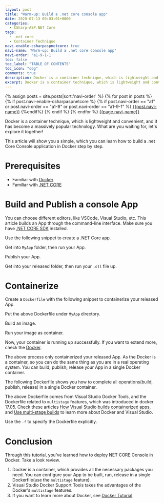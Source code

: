```yaml
---
layout: post
title: "Warm-up: Build a .net core console app"
date: 2020-07-13 09:03:01+0800
categories:
  - CSharp-ASP.NET Core
tags:
  - .net core
  - Container Technique
navi-enable-csharpaspnetcore: true
navi-name: 'Warm-up: Build a .net core console app'
navi-order: 'a1-9-1-1'
toc: false
toc_label: "TABLE OF CONTENTS"
toc_icon: "cog"
comments: true
description: Docker is a container technique, which is lightweight and convenient, and it has become a massively popular technology. What are you waiting for, let’s explore it together! This article will show you a simple, which you can learn how to build a .net Core Console application in Docker step by step.
excerpt: Docker is a container technique, which is lightweight and convenient, and it has become a massively popular technology. What are you waiting for, let’s explore it together! This article will show you a simple, which you can learn how to build a .net Core Console application in Docker step by step.
---
```

<!--navigation bar-->
<div class='navi-link-container'>
  {% assign posts = site.posts|sort:'navi-order' %}
  {% for post in posts %}
    {% if post.navi-enable-csharpaspnetcore %}
        {% if post.navi-order == "a1" or
            post.navi-order == "a1-9" or
            post.navi-order == "a1-9-1"
            %}
            <a href="{{ site.baseurl }}{{ post.url }}" class='navi-link'>{{post.navi-name}}</a>
        {%endif%}
    {% endif %}
  {% endfor %}
<a class='navi-link' href="">{{page.navi-name}}</a>
</div>
<!--navigation bar-->

Docker is a container technique, which is lightweight and convenient, and it has become a massively popular technology. What are you waiting for, let's explore it together!

This article will show you a simple, which you can learn how to build a .net Core Console application in Docker step by step.

# Prerequisites
* Familiar with [Docker][2]
* Familiar with [.NET CORE][5]

# Build and Publish a console App
You can choose different editors, like VSCode, Visual Studio, etc. This article builds an App through the command-line interface. Make sure you have [.NET CORE SDK][1] installed.

Use the following snippet to create a .NET Core app. 

<script src="https://gist.github.com/voltwu/a496e1bfdbb9846f3ddd33bbc0e43e7e.js"></script>

Get into `MyApp` folder, then run your App.

<script src="https://gist.github.com/voltwu/b8fee310d708a007670c09b5c06267b3.js"></script>

Publish your App.

<script src="https://gist.github.com/voltwu/8483789cb18d6a88316753dd86f8132f.js"></script>

Get into your released folder, then run your `.dll` file up. 

<script src="https://gist.github.com/voltwu/e295ec25e55561cb3e96f2e82406be36.js"></script>

# Containerize
Create a `Dockerfile` with the following snippet to containerize your released App.

<script src="https://gist.github.com/voltwu/2e02f788d87882253defd5082b22c8e3.js"></script>

Put the above Dockerfile under `MyApp` directory.

<script src="https://gist.github.com/voltwu/a83a39a91085fb9f7d029fe07a8a4ba5.js"></script>

Build an image.

<script src="https://gist.github.com/voltwu/4aefedf217a630eb0a00267378497bc2.js"></script>

Run your image as container.

<script src="https://gist.github.com/voltwu/7d22860f02f5abbbd261a4cbd3a3d3f4.js"></script>

Now, your container is running up successfully. If you want to extend more, check the [Docker][2]. 

The above process only containerized your released App. As the Docker is a container, so you can do the same thing as you are in a real operating system. You can build, publish, release your App in a single Docker container.

The following Dockerfile shows you how to complete all operations(build, publish, release) in a single Docker container.

<script src="https://gist.github.com/voltwu/96f5c2edbfb2f6f28a39450b9e7e046f.js"></script>

The above Dockerfile comes from Visual Studio Docker Tools, and the Dockerfile related to `multistage` features, which was introduced in docker 17.05. Check these articles [How Visual Studio builds containerized apps][3], and [Use multi-stage builds][4] to learn more about Docker and Visual Studio.

<script src="https://gist.github.com/voltwu/4237a9db898dca0d1aa5756d7d69a40c.js"></script>

Use the `-f` to specify the Dockerfile explicitly.

# Conclusion
Through this tutorial, you've learned how to deploy NET CORE Console in Docker. Take a look review.

1. Docker is a container, which provides all the necessary packages you need. You can configure your App to be built, run, release in a single Dockerfile(use the `multistage` feature).
2. Visual Studio Docker Support Tools takes the advantages of the Docker's `multistage` features.
3. If you want to learn more about Docker, see [Docker Tutorial][2].


[1]: https://dotnet.microsoft.com/download
[2]: /blog/docker/2020/07/08/docker-tutorial/
[3]: https://docs.microsoft.com/en-us/visualstudio/containers/container-build?view=vs-2019
[4]: https://docs.docker.com/develop/develop-images/multistage-build/
[5]: https://docs.microsoft.com/en-us/dotnet/core/
